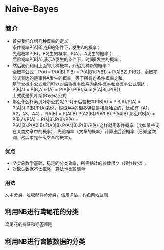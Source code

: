 # Naive-Bayes

## 简介
* 首先我们介绍几种概率的定义：<br>
条件概率P(A|B),在B的条件下，发生A的概率；<br>
先验概率P(B)，B发生的概率，P(A)，A发生的概率；<br>
后验概率P(B|A),表示A发生的条件下，时间B发生的概率；<br>
* 然后我们利用上面的几种概率，介绍几种新的概率：<br>
全概率公式：P(A) = P(A|B).P(B) = P(A|B1).P(B1) + P(A|B2).P(B2)，全概率公式表达的是事件A发生的概率，等于所有的条件概率之和。<br>
基于全概率公式我们可以对后验概率改写为条件概率和全概率公式表达：<br>
P(B|A) = P(B,A)/P(A) = P(A|B).P(B)/sum(P(A|Bi).P(Bi))<br>
上式就是贝叶斯(Bayes)公式
* 那么什么朴素贝叶斯公式呢？
对于后验概率P(B|A) = P(B,A)/P(A) = P(A|B).P(B)/P(A)来说，假设A中的很多特征是相互独立的，比如有（A1，A2，A3，A4），P(A|B) = P(A1|B).P(A2|B).P(A3|B).P(A4|B)
那么P(B|A) = P(B,A)/P(A) = P(A|B).P(B)/P(A) = P(A1|B).P(A2|B).P(A3|B).P(A4|B).P(B)/P(A)
这样就用条件概率（比如某些词在某类文章中的概率），先验概率（文章的概率）计算出后验概率（已知这次词，然后求是什么文章的概率）。

### 优点
* 坚实的数学基础，稳定的分类效率，所需估计的参数很少（超参数少）；
* 对缺失数据不太敏感，算法也比较简单

### 用法
文本分类，垃圾邮件的分类，信用评估，钓鱼网站监测

## 利用NB进行鸢尾花的分类
鸢尾花的特征和标签都是




## 利用NB进行离散数据的分类
